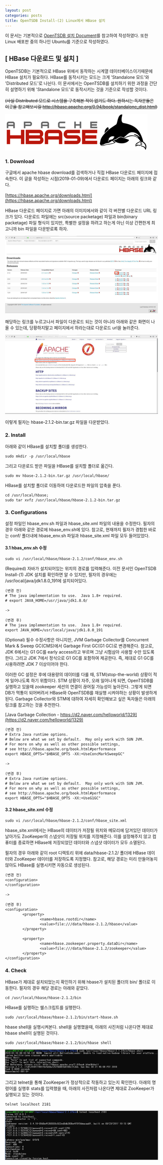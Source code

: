 ```yaml
---
layout: post
categories: posts
title: OpenTSDB Install-(2) Linux에서 HBase 설치
---
```


이 문서는 기본적으로 [OpenTSDB 설치 Document](http://opentsdb.net/docs/build/html/installation.html)를 참고하여 작성하였다. 또한 Linux 배포판 중의 하나인 Ubuntu를 기준으로 작성하였다.

## [ HBase 다운로드 및 설치 ]
OpenTSDB는 기본적으로 HBase 위에서 동작하는 시계열 데이터베이스이기때문에 HBase 설치가 필요하다. HBase를 동작시키는 모드는 크게 'Standalone 모드'와 'Distributed 모드'로 나뉜다. 이 문서에서는 OpenTSDB를 설치하기 위한 과정을 간단히 설명하기 위해 'Standalone 모드'로 동작시키는 것을 기준으로 작성할 것이다.
<br/><br/>
~~(사실 Distributed 모드로 시스템을 구축해본 적이 없기도 하다. 원하시는 독자분들은 이곳을 참고해보시길 http://hbase.apache.org/0.94/book/standalone_dist.html)~~
<br/>

![HBase logo](../../assets/img/post/install_opentsdb_2_hbase_logo.png)


### 1. Download
구글에서 apache hbase download를 검색하거나 직접 HBase 다운로드 페이지에 접속한다. 이 글을 작성하는 시점(2019-01-09)에서 다운로드 페이지는 아래의 링크와 같다.<br/><br/>
[https://hbase.apache.org/downloads.html](https://hbase.apache.org/downloads.html)
<br/>

HBase 다운로드 페이지로 가면 아래의 이미지에서와 같이 각 버전별 다운로드 URL 링크가 있다. 다운로드 파일에는 src(source packetage) 파일과 bin(binary packetage) 파일 형식이 있지만, 특별한 설정을 하려고 하는게 아닌 이상 간편한게 최고니까 bin 파일을 다운받로록 하자.
<br/>

![hbase download page](../../assets/img/post/install_opentsdb_2_hbase_download_page1.png)

해당하는 링크를 누르고나서 파일이 다운로드 되는 것이 아니라 아래와 같은 화면이 나올 수 있는데, 당황하지말고 페이지에서 하라는대로 다운로드 url을 눌러준다.
<br/>

![hbase download page2](../../assets/img/post/install_opentsdb_2_hbase_download_page2.png)

이렇게 필자는 hbase-2.1.2-bin.tar.gz 파일을 다운받았다.

### 2. Install

아래와 같이 HBase를 설치할 폴더를 생성한다.

```
sudo mkdir -p /usr/local/hbase 
```

그리고 다운로드 받은 파일을 HBase를 설치할 폴더로 옮긴다.

```
sudo mv hbase-2.1.2-bin.tar.gz /usr/local/hbase/
```

HBase를 설치할 폴더로 이동하여 다운로드한 파일의 압축을 푼다.

```
cd /usr/local/hbase;
sudo tar xvfz /usr/local/hbase/hbase-2.1.2-bin.tar.gz
```

### 3. Configurations

설정 파일인 hbase_env.sh 파일과 hbase_site.xml 파일의 내용을 수정한다. 필자의 경우 아래와 같은 경로에 hbase_env.sh에 있다. 참고로, 현재까지 필자가 경험한 바로는 conf/ 폴더내에 hbase_env.sh 파일과 hbase_site.xml 파일 모두 들어있었다.


#### 3.1 hbas_env.sh 수정

```
sudo vi /usr/local/hbase/hbase-2.1.2/conf/hbase_env.sh
```

(Required) 자바가 설치되어있는 위치의 경로를 입력해준다. 이전 문서인 OpenTSDB Install-(1) JDK 설치를 확인하면 알 수 있지만, 필자의 경우에는 /usr/local/java/jdk1.8.0_191에 설치되어있다.

```
(변경 전)
# The java implementation to use.  Java 1.8+ required.
# export JAVA_HOME=/usr/java/jdk1.8.0/

->

(변경 후)
# The java implementation to use.  Java 1.8+ required.
export JAVA_HOME=/usr/local/java/jdk1.8.0_191
```

(Optional) 필수 수정사항은 아니지만, JVM Garbage Collector를 Concurrent Mark & Sweep GC(CMS)에서 Garbage First GC(G1 GC)로 변경해준다. 참고로, JDK 6에서는 G1 GC를 early access라고 부르며 그냥 시험삼아 사용할 수만 있도록 한다. 그리고 JDK 7에서 정식으로 G1 GC를 포함하여 제공한다. 즉, 제대로 G1 GC를 사용하려면 JDK 7 이상이어야 한다. 
<br/>

이러한 GC 설정은 후에 대용량의 데이터를 다룰 때, STM(stop-the-world) 상황이 적게 일어나도록 하기 위함이다. STM 상황이 자주, 오래 일어나게 되면, OpenTSDB를 실행하고 있을때 zookeeper 세션의 연결이 끊어질 가능성이 높아진다. 그렇게 되면 DB가 먹통이 되어버려서 HBase와 OpenTSDB를 재실행 시켜야하는 상황이 발생하게 된다. Garbage Collector와 STM에 대하여 자세히 확인해보고 싶은 독자들은 아래의 링크를 참고하는 것을 추천한다. 

[Java Garbage Collection - https://d2.naver.com/helloworld/1329](https://d2.naver.com/helloworld/1329)
<br/>

```
(변경 전)
# Extra Java runtime options.
# Below are what we set by default.  May only work with SUN JVM.
# For more on why as well as other possible settings,
# see http://hbase.apache.org/book.html#performance
export HBASE_OPTS="$HBASE_OPTS -XX:+UseConcMarkSweepGC"

->

(변경 후)
# Extra Java runtime options.
# Below are what we set by default.  May only work with SUN JVM.
# For more on why as well as other possible settings,
# see http://hbase.apache.org/book.html#performance
export HBASE_OPTS="$HBASE_OPTS -XX:+UseG1GC"
```

#### 3.2 hbase_site.xml 수정

```
sudo vi /usr/local/hbase/hbase-2.1.2/conf/hbase_site.xml
```

hbase_site.xml에서는 HBase의 데이터가 저장될 위치와 메모리에 담겨있던 데이터가 날아가도 ZooKeeper의 스냅샷이 저장될 위치를 지정해준다. 이를 설정해주지 않고 컴퓨터를 종료하면 HBase에 저장되었던 데이터와 스냅샷 데이터가 모두 소멸된다.
<br/>

필자의 경우 아래와 같이 root 디렉토리 위에 data/hbase-2.1.2/ 폴더에 HBase 데이터와 ZooKeeper 데이터를 저장하도록 지정했다. 참고로, 해당 경로는 미리 만들어놓지 않아도 HBase를 실행시키면 자동으로 생성된다.

```
(변경 전)
<configuration>
</configuration>

->

(변경 후)
<configuration>
        <property>
                <name>hbase.rootdir</name>
                <value>file:///data/hbase-2.1.2/hbase</value>
        </property>

        <property>
                <name>hbase.zookeeper.property.dataDir</name>
                <value>file:///data/hbase-2.1.2/zookeeper</value>
        </property>
</configuration>
```

### 4. Check

HBase가 제대로 설치되었는지 확인하기 위해 hbase가 설치된 폴더의 bin/ 폴더로 이동한다. 필자의 경우 해당 경로는 아래와 같았다.

```
cd /usr/local/hbase/hbase-2.1.2/bin
```

HBase를 실행하는 쉘스크립트를 실행한다.

```
sudo /usr/local/hbase/hbase-2.1.2/bin/start-hbase.sh
```

hbase shell을 실행시켜본다. shell을 실행했을때, 아래의 사진처럼 나온다면 제대로 hbase shell이 실행된 것이다.

```
sudo /usr/local/hbase/hbase-2.1.2/bin/hbase shell
```

![hbase shell](../../assets/img/post/install_opentsdb_2_hbase_check1.png)

그리고 telnet을 통해 ZooKeeper가 정상적으로 작동하고 있는지 확인한다. 아래의 명령어를 실행후 stats를 입력했을 때, 아래의 사진처럼 나온다면 제대로 ZooKeeper가 실행되고 있는 것이다.

```
telnet localhost 2181
```

![telnet port check](../../assets/img/post/install_opentsdb_2_hbase_check2.png)
